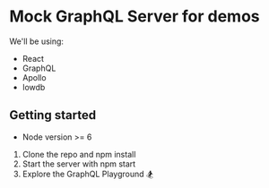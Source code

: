 # Mock GraphQL Server for demos
We'll be using:
* React
* GraphQL
* Apollo
* lowdb

## Getting started
* Node version >= 6

1. Clone the repo and npm install
2. Start the server with npm start
3. Explore the GraphQL Playground 🏂